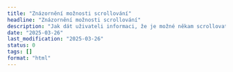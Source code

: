 ```yaml
---
title: "Znázornění možnosti scrollování"
headline: "Znázornění možnosti scrollování"
description: "Jak dát uživateli informaci, že je možné někam scrollovat."
date: "2025-03-26"
last_modification: "2025-03-26"
status: 0
tags: []
format: "html"
---
```


